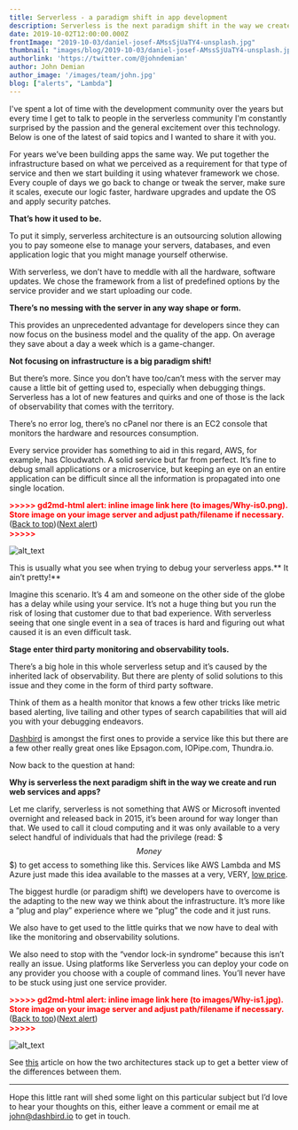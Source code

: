 ```yaml
---
title: Serverless - a paradigm shift in app development
description: Serverless is the next paradigm shift in the way we create and run web services and apps
date: 2019-10-02T12:00:00.000Z
frontImage: "2019-10-03/daniel-josef-AMssSjUaTY4-unsplash.jpg"
thumbnail: "images/blog/2019-10-03/daniel-josef-AMssSjUaTY4-unsplash.jpg"
authorlink: 'https://twitter.com/@johndemian'
author: John Demian
author_image: '/images/team/john.jpg'
blog: ["alerts", "Lambda"]
---
```

I've spent a lot of time with the development community over the years but every time I get to talk to people in the serverless community I'm constantly surprised by the passion and the general excitement over this technology. Below is one of the latest of said topics and I wanted to share it with you.

For years we’ve been building apps the same way. We put together the infrastructure based on what we perceived as a requirement for that type of service and then we start building it using whatever framework we chose. Every couple of days we go back to change or tweak the server, make sure it scales, execute our logic faster, hardware upgrades and update the OS and apply security patches.

**That’s how it used to be.**

To put it simply, serverless architecture is an outsourcing solution allowing you to pay someone else to manage your servers, databases, and even application logic that you might manage yourself otherwise. 

With serverless, we don’t have to meddle with all the hardware, software updates. We chose the framework from a list of predefined options by the service provider and we start uploading our code.

**There’s no messing with the server in any way shape or form.**

This provides an unprecedented advantage for developers since they can now focus on the business model and the quality of the app. On average they save about a day a week which is a game-changer.

**Not focusing on infrastructure is a big paradigm shift!**

But there’s more. Since you don’t have too/can’t mess with the server may cause a little bit of getting used to, especially when debugging things. Serverless has a lot of new features and quirks and one of those is the lack of observability that comes with the territory.

There’s no error log, there’s no cPanel nor there is an EC2 console that monitors the hardware and resources consumption.

Every service provider has something to aid in this regard, AWS, for example, has Cloudwatch. A solid service but far from perfect. It’s fine to debug small applications or a microservice, but keeping an eye on an entire application can be difficult since all the information is propagated into one single location.



<p id="gdcalert1" ><span style="color: red; font-weight: bold">>>>>>  gd2md-html alert: inline image link here (to images/Why-is0.png). Store image on your image server and adjust path/filename if necessary. </span><br>(<a href="#">Back to top</a>)(<a href="#gdcalert2">Next alert</a>)<br><span style="color: red; font-weight: bold">>>>>> </span></p>


![alt_text](/images/blog/2019-10-03/main-qimg-3d087ad7e1933ae96e20eb45fc10f211.png "image_tooltip")


This is usually what you see when trying to debug your serverless apps.** It ain’t pretty!**

Imagine this scenario. It’s 4 am and someone on the other side of the globe has a delay while using your service. It’s not a huge thing but you run the risk of losing that customer due to that bad experience. With serverless seeing that one single event in a sea of traces is hard and figuring out what caused it is an even difficult task.

**Stage enter third party monitoring and observability tools.**

There’s a big hole in this whole serverless setup and it’s caused by the inherited lack of observability. But there are plenty of solid solutions to this issue and they come in the form of third party software.

Think of them as a health monitor that knows a few other tricks like metric based alerting, live tailing and other types of search capabilities that will aid you with your debugging endeavors.

[Dashbird](https://dashbird.io/) is amongst the first ones to provide a service like this but there are a few other really great ones like Epsagon.com, IOPipe.com, Thundra.io.

Now back to the question at hand:

**Why is serverless the next paradigm shift in the way we create and run web services and apps?**

Let me clarify, serverless is not something that AWS or Microsoft invented overnight and released back in 2015, it’s been around for way longer than that. We used to call it cloud computing and it was only available to a very select handful of individuals that had the privilege (read: $$$Money$$$) to get access to something like this. Services like AWS Lambda and MS Azure just made this idea available to the masses at a very, VERY, <a href="https://dashbird.io/blog/saving-money-aws-lambda/">low price</a>.

The biggest hurdle (or paradigm shift) we developers have to overcome is the adapting to the new way we think about the infrastructure. It’s more like a “plug and play” experience where we “plug” the code and it just runs.

We also have to get used to the little quirks that we now have to deal with like the monitoring and observability solutions.

We also need to stop with the “vendor lock-in syndrome” because this isn’t really an issue. Using platforms like Serverless you can deploy your code on any provider you choose with a couple of  command lines. You’ll never have to be stuck using just one service provider.



<p id="gdcalert2" ><span style="color: red; font-weight: bold">>>>>>  gd2md-html alert: inline image link here (to images/Why-is1.jpg). Store image on your image server and adjust path/filename if necessary. </span><br>(<a href="#">Back to top</a>)(<a href="#gdcalert3">Next alert</a>)<br><span style="color: red; font-weight: bold">>>>>> </span></p>


![alt_text](/images/blog/2019-10-03/main-qimg-1008b0a0c7039b9f67b92fc866ce0ba1.jpeg "image_tooltip")


See [this](https://hackernoon.com/what-is-serverless-architecture-what-are-its-pros-and-cons-cc4b804022e9) article on how the two architectures stack up to get a better view of the differences between them.

---

Hope this little rant will shed some light on this particular subject but I’d love to hear your thoughts on this, either leave a comment or email me at [john@dashbird.io](mailto:john@dashbird.io) to get in touch.

